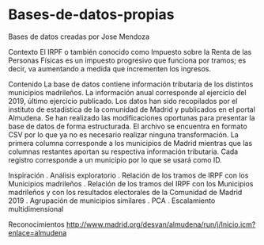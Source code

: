 # Bases-de-datos-propias
Bases de datos creadas por Jose Mendoza



Contexto
El IRPF o también conocido como Impuesto sobre la Renta de las Personas Físicas es un impuesto progresivo que funciona por tramos; es decir, va aumentando a medida que incrementen los ingresos.


Contenido
La base de datos contiene información tributaria de los distintos municipios madrileños. La información anual corresponde al ejercicio del 2019, último ejercicio publicado.
Los datos han sido recopilados por el instituto de estadística de la comunidad de Madrid y publicados en el portal Almudena. Se han realizado las modificaciones oportunas para presentar la base de datos de forma estructurada. El archivo se encuentra en formato CSV por lo que ya no es necesario realizar ninguna transformación.
La primera columna corresponde a los municipios de Madrid mientras que las columnas restantes aportan su respectiva información tributaria. Cada registro corresponde a un municipio por lo que se usará como ID. 


Inspiración
. Análisis exploratorio
. Relación de los tramos de IRPF con los Municipios madrileños 
. Relación de los tramos del IRPF con los Municipios madrileños y con los resultados electorales de la Comunidad de Madrid 2019
. Agrupación de municipios similares
. PCA
. Escalamiento multidimensional 


Reconocimientos
http://www.madrid.org/desvan/almudena/run/j/Inicio.icm?enlace=almudena
